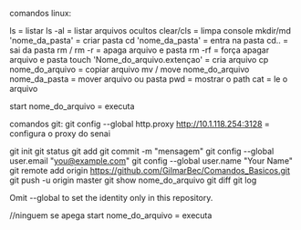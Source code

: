 comandos linux:

ls 										                    = listar
ls -al									                  = listar arquivos ocultos
clear/cls								                  = limpa console
mkdir/md 'nome_da_pasta'				          = criar pasta
cd 'nome_da_pasta'						            = entra na pasta
cd.. 									                    = sai da pasta
rm / rm -r								                = apaga arquivo e pasta
rm -rf									                  = força apagar arquivo e pasta
touch 'Nome_do_arquivo.extençao'          = cria arquivo
cp nome_do_arquivo 						            = copiar arquivo
mv / move nome_do_arquivo nome_da_pasta	  = mover arquivo ou pasta
pwd										                    = mostrar o path
cat  = le o arquivo


start nome_do_arquivo					= executa

comandos git:
git config --global http.proxy http://10.1.118.254:3128  = configura o proxy do senai

git init
git status
git add
git commit -m "mensagem"
git config --global user.email "you@example.com"
git config --global user.name "Your Name"
git remote add origin https://github.com/GilmarBec/Comandos_Basicos.git
git push -u origin master
git show nome_do_arquivo
git diff
git log

Omit --global to set the identity only in this repository.

//ninguem se apega
start nome_do_arquivo					            = executa

